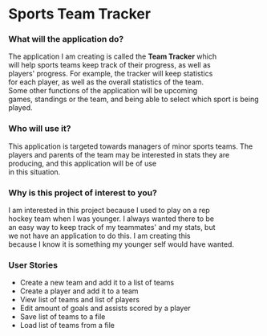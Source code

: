 # Sports Team Tracker

### What will the application do?

The application I am creating is called the **Team Tracker** which  
will help sports teams keep track of their progress, as well as  
players' progress. For example, the tracker will keep statistics  
for each player, as well as the overall statistics of the team.  
Some other functions of the application will be upcoming  
games, standings or the team, and being able to select which sport is being played.

### Who will use it?

This application is targeted towards managers of minor sports
teams. The players and parents of the team may be interested 
in stats they are producing, and this application will be of use  
in this situation.

### Why is this project of interest to you?

I am interested in this project because I used to play on a rep  
hockey team when I was younger. I always wanted there to be  
an easy way to keep track of my teammates' and my stats, but  
we not have an application to do this. I am creating this  
because I know it is something my younger self would have wanted.

### User Stories
- Create a new team and add it to a list of teams
- Create a player and add it to a team
- View list of teams and list of players
- Edit amount of goals and assists scored by a player
- Save list of teams to a file
- Load list of teams from a file

